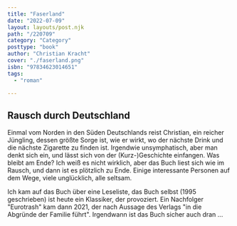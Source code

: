 ```yaml
---
title: "Faserland"
date: "2022-07-09"
layout: layouts/post.njk
path: "/220709"
category: "Category"
posttype: "book"
author: "Christian Kracht"
cover: "./faserland.png"
isbn: "97834623014651"
tags:
  - "roman"

---
```

## Rausch durch Deutschland

Einmal vom Norden in den Süden Deutschlands reist Christian, ein reicher Jüngling, dessen größte Sorge ist, wie er wirkt, wo der nächste Drink und die nächste Zigarette zu finden ist. Irgendwie unsymphatisch, aber man denkt sich ein, und lässt sich von der (Kurz-)Geschichte einfangen. Was bleibt am Ende? Ich weiß es nicht wirklich, aber das Buch liest sich wie im Rausch, und dann ist es plötzlich zu Ende. Einige interessante Personen auf dem Wege, viele unglücklich, alle seltsam.

Ich kam auf das Buch über eine Leseliste, das Buch selbst (1995 geschrieben) ist heute ein Klassiker, der provoziert. Ein Nachfolger "Eurotrash" kam dann 2021, der nach Aussage des Verlags "in die Abgründe der Familie führt". Irgendwann ist das Buch sicher auch dran ...
